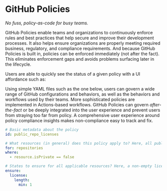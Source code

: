 # GitHub Policies

*No fuss, policy-as-code for busy teams.*

GitHub Policies enable teams and organizations to continuously enforce rules and best practices that help secure and improve their development processes. It also helps ensure organizations are properly meeting required business, regulatory, and compliance requirements. And because GitHub Policies is built in, policies can be enforced immediately (not after the fact). This eliminates enforcement gaps and avoids problems surfacing later in the lifecycle.

Users are able to quickly see the status of a given policy with a UI affordance such as:


Using simple YAML files such as the one below, users can govern a wide range of GitHub configurations and behaviors, as well as the behaviors and workflows used by their teams.
More sophisticated policies are implemented in Actions-based workflows. GitHub Policies can govern *after-the-fact* or be deeply integrated into the user experience and
prevent users from straying too far from policy. A comprehensive user experience around policy compliance insights makes non-compliance easy to track and fix.

```yaml
# Basic metadata about the policy
id: public_repo_licenses

# What resources (in general) does this policy apply to? Here, all public repos
for: repositories
where:
  - resource.isPrivate == false

# States to ensure for all applicable resources? Here, a non-empty license type
ensure:
  license:
    length:
      min: 1
```
